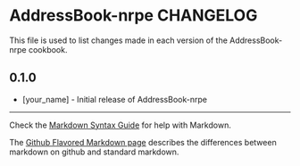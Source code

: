AddressBook-nrpe CHANGELOG
==========================

This file is used to list changes made in each version of the AddressBook-nrpe cookbook.

0.1.0
-----
- [your_name] - Initial release of AddressBook-nrpe

- - -
Check the [Markdown Syntax Guide](http://daringfireball.net/projects/markdown/syntax) for help with Markdown.

The [Github Flavored Markdown page](http://github.github.com/github-flavored-markdown/) describes the differences between markdown on github and standard markdown.
